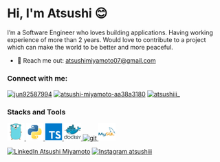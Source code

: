 # Hi, I'm Atsushi :blush: #


I’m a Software Engineer who loves building applications. Having working experience of more than 2 years. Would love to contribute to a project which can make the world to be better and more peaceful.

- 📩 Reach me out: atsushimiyamoto07@gmail.com 

<h3 align="left">Connect with me:</h3>
<p align="left">
<a href="https://twitter.com/jun92587994" target="blank"><img align="center" src="https://raw.githubusercontent.com/rahuldkjain/github-profile-readme-generator/master/src/images/icons/Social/twitter.svg" alt="jun92587994" height="30" width="40" /></a>
<a href="https://linkedin.com/in/atsushi-miyamoto-aa38a3180" target="blank"><img align="center" src="https://raw.githubusercontent.com/rahuldkjain/github-profile-readme-generator/master/src/images/icons/Social/linked-in-alt.svg" alt="atsushi-miyamoto-aa38a3180" height="30" width="40" /></a>
<a href="https://instagram.com/atsushiii_" target="blank"><img align="center" src="https://raw.githubusercontent.com/rahuldkjain/github-profile-readme-generator/master/src/images/icons/Social/instagram.svg" alt="atsushiii_" height="30" width="40" /></a>


### Stacks and Tools ###

<p align="left"> <a href="https://www.w3schools.com/css/" target="_blank" rel="noreferrer">
<img src="https://raw.githubusercontent.com/devicons/devicon/master/icons/go/go-original.svg" alt="go" width="40" height="40"/> </a> <a href="https://www.python.org" target="_blank" rel="noreferrer"> <img src="https://raw.githubusercontent.com/devicons/devicon/master/icons/python/python-original.svg" alt="python" width="40" height="40"/> </a> 
<a href="https://www.typescriptlang.org/" target="_blank" rel="noreferrer"> <img src="https://raw.githubusercontent.com/devicons/devicon/master/icons/typescript/typescript-original.svg" alt="typescript" width="40" height="40"/> </a> 
</a>
<a href="https://www.docker.com/" target="_blank" rel="noreferrer"> <img src="https://raw.githubusercontent.com/devicons/devicon/master/icons/docker/docker-original-wordmark.svg" alt="docker" width="40" height="40"/> </a><a href="https://git-scm.com/" target="_blank" rel="noreferrer"> <img src="https://www.vectorlogo.zone/logos/git-scm/git-scm-icon.svg" alt="git" width="40" height="40"/> </a> <a href="https://www.mysql.com/" target="_blank" rel="noreferrer"> <img src="https://raw.githubusercontent.com/devicons/devicon/master/icons/mysql/mysql-original-wordmark.svg" alt="mysql" width="40" height="40"/> </a>
</p>


[![LinkedIn Atsushi Miyamoto](https://img.shields.io/badge/LinkedIn-Atsushi%20Miyamoto-blue?style=flat&logo=LinkedIn)](https://www.linkedin.com/in/atsushi-miyamoto-aa38a3180/)
[![Instagram atsushiii](https://img.shields.io/badge/Instagram-atsuhiii__-orange?style=flat&logo=Instagram)](https://www.instagram.com/atsushiii_/)
